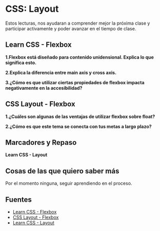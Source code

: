 # CSS: Layout

Estos lecturas, nos ayudaran a comprender mejor la próxima clase y participar activamente y poder avanzar en el tiempo de clase.

## Learn CSS - Flexbox

**1.Flexbox está diseñado para contenido unidensional. Explica lo que significa esto.**

**2.Explica la diferencia entre main axis y cross axis.**

**3.¿Cómo es que utilizar ciertas propiedades de flexbox impacta negativamente en la accesibilidad?**

## CSS Layout - Flexbox

**1.¿Cuáles son algunas de las ventajas de utilizar flexbox sobre float?**


**2.¿Cómo es que este tema se conecta con tus metas a largo plazo?**

## Marcadores y Repaso

**Learn CSS - Layout**

## Cosas de las que quiero saber más

Por el momento ninguna, seguir aprendiendo en el proceso.

## Fuentes

* [Learn CSS - Flexbox](https://web.dev/learn/css/flexbox?hl=es)
* [CSS Layout - Flexbox](https://developer.mozilla.org/es/docs/Learn/CSS/CSS_layout/Flexbox)
* [Learn CSS - Layout](https://web.dev/learn/css/layout?hl=es)
